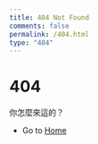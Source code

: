 ```yaml
---
title: 404 Not Found
comments: false
permalink: /404.html
type: "404"
---
```


# 404
你怎麼來這的？

- Go to [Home](/)
